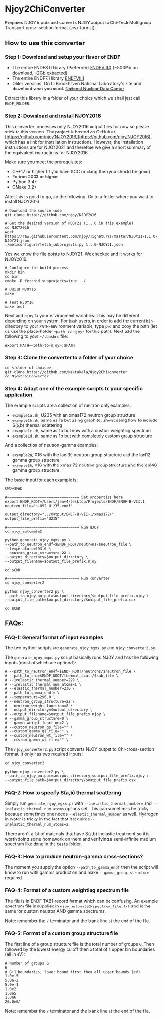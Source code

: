 # Njoy2ChiConverter
Prepares NJOY inputs and converts NJOY output to Chi-Tech Multigroup Transport cross-section format (.csx format).

## How to use this converter

### Step 1: Download and setup your flavor of ENDF

- The entire ENDF8.0 library (Preferred) [ENDFVIII.0](https://www.nndc.bnl.gov/endf/b8.0/zips/ENDF-B-VIII.0.zip) (~500Mb on download, ~2Gb extracted)
- The entire ENDF7.1 library [ENDFVII.1](https://ndclx4.bnl.gov/gf/download/frsrelease/138/2242/ENDF-B-VII.1.tar.gz)
- Older versions. Go to Brookhaven National Laboratory's site and download what you need. [National Nuclear Data Center](https://www.nndc.bnl.gov/exfor/endf00.jsp)

Extract this library in a folder of your choice which we shall just call `ENDF_FOLDER`.

### Step 2: Download and install NJOY2016

This converter processes only NJOY2016 output files for now so please stick to this version. The project is hosted on GitHub at [https://github.com/njoy/NJOY2016](https://github.com/njoy/NJOY2016), which has a link for installation instructions. However, the installation instructions are for NJOY2021 and therefore we give a short summary of the equivalent instructions for NJOY2016.

Make sure you meet the prerequisites:

- C++17 or higher (If you have GCC or clang then you should be good)
- Fortran 2003 or higher
- Python 3.4+
- CMake 3.2+

After this is good to go, do the following. Go to a folder where you want to install NJOY2016

```shell
# Download the source code
git clone https://github.com/njoy/NJOY2016

# Get the desired version of NJOY21 (1.1.0 in this example)
cd NJOY2016
wget https://raw.githubusercontent.com/njoy/signatures/master/NJOY21/1.1.0-NJOY21.json
./metaconfigure/fetch_subprojects.py 1.1.0-NJOY21.json
```
Yes we know the file points to NJOY21. We checked and it works for NJOY2016.

```shell
# Configure the build process
mkdir bin
cd bin
cmake -D fetched_subprojects=true ../

# Build NJOY16
make

# Test NJOY16
make test
```

Next add `njoy` to your environment variables. This may be different depending on your system. For `bash` users, in order to add the current `bin`-directory to your `PATH`-environment variable, type `pwd` and copy the path (let us use the place-holder `<path-to-njoy>` for this path). Next add the following to your `~/.bashrc` file:

```shell
export PATH=<path-to-njoy>:$PATH
```

### Step 3: Clone the converter to a folder of your choice

```shell
cd <folder-of-choice>
git clone https://github.com/Naktakala/Njoy2ChiConverter
cd Njoy2ChiConverter
```

### Step 4: Adapt one of the example scripts to your specific application

The example scripts are a collection of neutron only examples:
- `example1a.sh`, U235 with an xmas172 neutron group structure
- `example1b.sh`, same as 1a but using graphite, showcasing how to include S(a,b) thermal scattering
- `example1c.sh`, same as 1b but now with a custom weighting spectrum
- `example1d.sh`, same as 1b but with completely custom group structure

And a collection of neutron-gamma examples:
- `example2a`, O16 with the lanl30 neutron group structure and the lanl12 gamma group structure
- `example2b`, O16 with the xmas172 neutron group structure and the lanl48 gamma group structure


The basic input for each example is:
```shell
CWD=$PWD

#================================= Set properties here
export ENDF_ROOT=/Users/janv4/Desktop/Projects/ENDF/ENDF-B-VII.1
neutron_file="n-092_U_235.endf"

output_directory="../output/ENDF-B-VII-1/xmas172/"
output_file_prefix="U235"

#================================= Run NJOY
cd njoy_automate2

python generate_njoy_mgxs.py \
--path_to_neutron_endf=$ENDF_ROOT/neutrons/$neutron_file \
--temperature=293.6 \
--neutron_group_structure=22 \
--output_directory=$output_directory \
--output_filename=$output_file_prefix.njoy

cd $CWD

#================================= Run converter
cd njoy_converter2

python njoy_converter2.py \
--path_to_njoy_output=$output_directory/$output_file_prefix.njoy \
--output_file_path=$output_directory/$output_file_prefix.csx

cd $CWD
```

## FAQs:

### FAQ-1: General format of input examples
The two python scripts are `generate_njoy_mgxs.py` and `njoy_converter2.py`.

The `generate_njoy_mgxs.py` script basically runs NJOY and has the following inputs (most of which are optional):
```
# --path_to_neutron_endf=$ENDF_ROOT/neutrons/$neutron_file \
# --path_to_sab=$ENDF_ROOT/thermal_scatt/$sab_file \
# --inelastic_thermal_number=229 \
# --inelastic_thermal_num_atoms=1 \
# --elastic_thermal_number=230 \
# --path_to_gamma_endf= \
# --temperature=296.0 \
# --neutron_group_structure=22 \
# --neutron_weight_function=8 \
# --output_directory=$output_directory \
# --output_filename=$output_file_prefix.njoy \
# --gamma_group_structure=0 \
# --gamma_weight_function=2 \
# --custom_neutron_gs_file="" \
# --custom_gamma_gs_file="" \
# --custom_neutron_wt_file="" \
# --custom_gamma_wt_file="" \
```

The `njoy_converter2.py` script converts NJOY output to Chi-cross-section format. It only has two required inputs:
```
cd njoy_converter2

python njoy_converter2.py \
--path_to_njoy_output=$output_directory/$output_file_prefix.njoy \
--output_file_path=$output_directory/$output_file_prefix.csx 
```

### FAQ-2: How to specify S(a,b) thermal scattering
Simply run `generate_njoy_mgxs.py` with `--inelastic_thermal_number=` and `--inelastic_thermal_num_atoms` options set. This can sometimes be tricky because sometimes one needs `--elastic_thermal_number` as well. Hydrogen in water is tricky in the fact that it requires `--inelastic_thermal_num_atoms=2`. 

There aren't a lot of materials that have S(a,b) inelastic treatment so it is worth doing some homework on them and verifying a semi-infinite medium spectrum like done in the `tests` folder.

### FAQ-3: How to produce neutron-gamma cross-sections?
The moment you supply the option `--path_to_gamma_endf` then the script will know to run with gamma production and make `--gamma_group_structure` required.

### FAQ-4: Format of a custom weighting spectrum file
The file is in ENDF TAB1-record format which can be confusing. An example spectrum file is supplied in `njoy_automate2/spectrum_file.txt` and is the same for custom neutron AND gamma spectrums.

Note: remember the `/` terminator and the blank line at the end of the file.

### FAQ-5: Format of a custom group structure file
The first line of a group structure file is the total number of groups `G`. Then followed by the lowest energy cutoff then a total of `G` upper bin boundaries (all in eV):

```
# Number of groups G
6
# G+1 boundaries, lower bound first then all upper bounds (eV)
1.0e-5
5.0e-2
5.0e-1
1.0e2
1.0e5
1.0e6
20.0e6/

```

Note: remember the `/` terminator and the blank line at the end of the file.